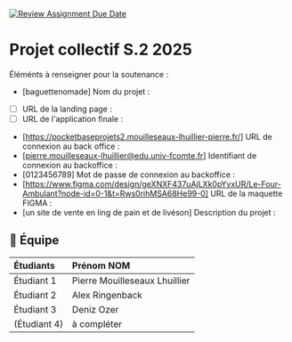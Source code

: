 [![Review Assignment Due Date](https://classroom.github.com/assets/deadline-readme-button-22041afd0340ce965d47ae6ef1cefeee28c7c493a6346c4f15d667ab976d596c.svg)](https://classroom.github.com/a/F_6McqTJ)
# Projet collectif S.2 2025

Éléménts à renseigner pour la soutenance :

- [baguettenomade] Nom du projet : 
- [ ] URL de la landing page :
- [ ] URL de l'application finale :
- [https://pocketbaseprojets2.mouilleseaux-lhuillier-pierre.fr/] URL de connexion au back office :
- [pierre.mouilleseaux-lhuillier@edu.univ-fcomte.fr] Identifiant de connexion au backoffice :
- [0123456789] Mot de passe de connexion au backoffice :
- [https://www.figma.com/design/geXNXF437uAjLXk0pYvxUR/Le-Four-Ambulant?node-id=0-1&t=Rws0rihMSA68He99-0] URL de la maquette FIGMA :
- [un site de vente en ling de pain et de livéson] Description du projet :

## 🚀 Équipe

| Étudiants    | Prénom NOM  |
| :----------- | :---------- |
| Étudiant 1   | Pierre Mouilleseaux Lhuillier |
| Étudiant 2   | Alex Ringenback |
| Étudiant 3   | Deniz Ozer |
| (Étudiant 4) | à compléter |
